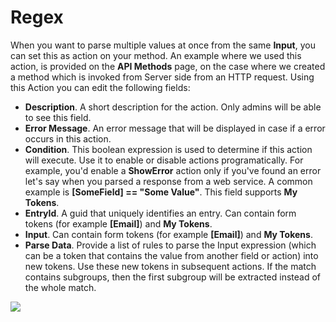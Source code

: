 # Regex

When you want to parse multiple values at once from the same **Input**, you can set this as action on your method. An example where we used this action, is provided on the **API Methods** page, on the case where we created a method which is invoked from Server side from an HTTP request. Using this Action you can edit the following fields:

* **Description**. A short description for the action. Only admins will be able to see this field.
* **Error Message**. An error message that will be displayed in case if a error occurs in this action.
* **Condition**. This boolean expression is used to determine if this action will execute. Use it to enable or disable actions programatically. For example, you'd enable a **ShowError** action only if you've found an error let's say when you parsed a response from a web service. A common example is **\[SomeField\] == "Some Value"**. This field supports **My Tokens**. 
* **EntryId**. A guid that uniquely identifies an entry. Can contain form tokens \(for example **\[Email\]**\) and **My Tokens**.
* **Input**. Can contain form tokens \(for example **\[Email\]**\) and **My Tokens**.
* **Parse Data**. Provide a list of rules to parse the Input expression \(which can be a token that contains the value from another field or action\) into new tokens. Use these new tokens in subsequent actions. If the match contains subgroups, then the first subgroup will be extracted instead of the whole match.

![](http://static.dnnsharp.com/documentation/Regex.png)

